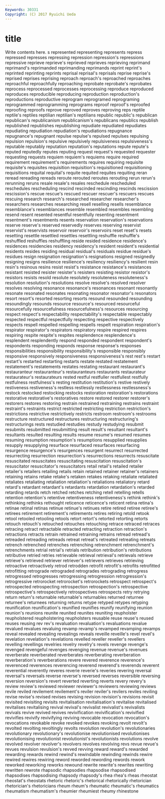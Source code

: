 ```yaml
---
Keywords: 30331 
Copyright: (C) 2017 Ryuichi Ueda
---
```


# title

Write contents here.
s represented
representing represents repress repressed represses repressing repression repression's repressions repressive
reprieve reprieve's reprieved reprieves reprieving reprimand reprimand's reprimanded reprimanding reprimands
reprint reprint's reprinted reprinting reprints reprisal reprisal's reprisals reprise reprise's
reprised reprises reprising reproach reproach's reproached reproaches reproachful reproachfully reproaching
reprobate reprobate's reprobates reprocess reprocessed reprocesses reprocessing reproduce reproduced reproduces
reproducible reproducing reproduction reproduction's reproductions reproductive reprogram reprogramed reprograming reprogrammed
reprogramming reprograms reproof reproof's reproofed reproofing reproofs reprove reproved reproves
reproving reps reptile reptile's reptiles reptilian reptilian's reptilians republic republic's
republican republican's republicanism republicanism's republicans republics republish republished republishes republishing
repudiate repudiated repudiates repudiating repudiation repudiation's repudiations repugnance repugnance's repugnant
repulse repulse's repulsed repulses repulsing repulsion repulsion's repulsive repulsively repulsiveness
repulsiveness's reputable reputably reputation reputation's reputations repute repute's reputed reputedly
reputes reputing request request's requested requester requesting requests requiem requiem's
requiems require required requirement requirement's requirements requires requiring requisite requisite's
requisites requisition requisition's requisitioned requisitioning requisitions requital requital's requite requited
requites requiting reran reread rereading rereads reroute rerouted reroutes rerouting
rerun rerun's rerunning reruns resale resale's resales reschedule rescheduled reschedules
rescheduling rescind rescinded rescinding rescinds rescission rescission's rescue rescue's rescued
rescuer rescuer's rescuers rescues rescuing research research's researched researcher researcher's
researchers researches researching resell reselling resells resemblance resemblance's resemblances resemble
resembled resembles resembling resend resent resented resentful resentfully resenting resentment
resentment's resentments resents reservation reservation's reservations reserve reserve's reserved reservedly
reserves reserving reservist reservist's reservists reservoir reservoir's reservoirs reset reset's
resets resetting resettle resettled resettles resettling reshuffle reshuffle's reshuffled reshuffles
reshuffling reside resided residence residence's residences residencies residency residency's resident
resident's residential residents resides residing residual residual's residuals residue residue's
residues resign resignation resignation's resignations resigned resignedly resigning resigns resilience
resilience's resiliency resiliency's resilient resin resin's resinous resins resist resist's
resistance resistance's resistances resistant resisted resister resister's resisters resisting resistor
resistor's resistors resists resold resolute resolutely resoluteness resoluteness's resolution resolution's
resolutions resolve resolve's resolved resolver resolves resolving resonance resonance's resonances
resonant resonantly resonate resonated resonates resonating resonator resonator's resonators resort
resort's resorted resorting resorts resound resounded resounding resoundingly resounds resource
resource's resourced resourceful resourcefully resourcefulness resourcefulness's resources resourcing respect respect's
respectability respectability's respectable respectably respected respectful respectfully respecting respective respectively
respects respell respelled respelling respells respelt respiration respiration's respirator respirator's
respirators respiratory respire respired respires respiring respite respite's respites resplendence
resplendence's resplendent resplendently respond responded respondent respondent's respondents responding responds
response response's responses responsibilities responsibility responsibility's responsible responsibly responsive responsively
responsiveness responsiveness's rest rest's restart restart's restarted restarting restarts restate
restated restatement restatement's restatements restates restating restaurant restaurant's restauranteur restauranteur's
restauranteurs restaurants restaurateur restaurateur's restaurateurs rested restful restfuller restfullest restfully
restfulness restfulness's resting restitution restitution's restive restively restiveness restiveness's restless
restlessly restlessness restlessness's restock restocked restocking restocks restoration restoration's restorations
restorative restorative's restoratives restore restored restorer restorer's restorers restores restoring
restrain restrained restraining restrains restraint restraint's restraints restrict restricted restricting
restriction restriction's restrictions restrictive restrictively restricts restroom restroom's restrooms restructure
restructured restructures restructuring restructuring's restructurings rests restudied restudies restudy restudying
resubmit resubmits resubmitted resubmitting result result's resultant resultant's resultants resulted
resulting results resume resume's resumed resumes resuming resumption resumption's resumptions
resupplied resupplies resupply resupplying resurface resurfaced resurfaces resurfacing resurgence resurgence's
resurgences resurgent resurrect resurrected resurrecting resurrection resurrection's resurrections resurrects resuscitate
resuscitated resuscitates resuscitating resuscitation resuscitation's resuscitator resuscitator's resuscitators retail retail's
retailed retailer retailer's retailers retailing retails retain retained retainer retainer's
retainers retaining retains retake retake's retaken retakes retaking retaliate retaliated
retaliates retaliating retaliation retaliation's retaliations retaliatory retard retard's retardant retardant's
retardants retardation retardation's retarded retarding retards retch retched retches retching
retell retelling retells retention retention's retentive retentiveness retentiveness's rethink rethink's
rethinking rethinks rethought reticence reticence's reticent retina retina's retinae retinal
retinas retinue retinue's retinues retire retired retiree retiree's retirees retirement
retirement's retirements retires retiring retold retook retool retooled retooling retools
retort retort's retorted retorting retorts retouch retouch's retouched retouches retouching
retrace retraced retraces retracing retract retractable retracted retracting retraction retraction's
retractions retracts retrain retrained retraining retrains retread retread's retreaded retreading
retreads retreat retreat's retreated retreating retreats retrench retrenched retrenches retrenching
retrenchment retrenchment's retrenchments retrial retrial's retrials retribution retribution's retributions retributive
retried retries retrievable retrieval retrieval's retrievals retrieve retrieve's retrieved retriever
retriever's retrievers retrieves retrieving retroactive retroactively retrod retrodden retrofit retrofit's
retrofits retrofitted retrofitting retrograde retrograded retrogrades retrograding retrogress retrogressed retrogresses
retrogressing retrogression retrogression's retrogressive retrorocket retrorocket's retrorockets retrospect retrospect's retrospected
retrospecting retrospection retrospection's retrospective retrospective's retrospectively retrospectives retrospects retry retrying
return return's returnable returnable's returnables returned returnee returnee's returnees returning
returns retype retyped retypes retyping reunification reunification's reunified reunifies reunify
reunifying reunion reunion's reunions reunite reunited reunites reuniting reupholster reupholstered
reupholstering reupholsters reusable reuse reuse's reused reuses reusing rev rev's
revaluation revaluation's revaluations revalue revalued revalues revaluing revamp revamp's revamped
revamping revamps reveal revealed revealing revealings reveals reveille reveille's revel
revel's revelation revelation's revelations revelled reveller reveller's revellers revelling revellings
revelries revelry revelry's revels revenge revenge's revenged revengeful revenges revenging
revenue revenue's revenues reverberate reverberated reverberates reverberating reverberation reverberation's reverberations
revere revered reverence reverence's reverenced reverences reverencing reverend reverend's reverends
reverent reverential reverently reveres reverie reverie's reveries revering reversal reversal's
reversals reverse reverse's reversed reverses reversible reversing reversion reversion's revert
reverted reverting reverts revery revery's review review's reviewed reviewer reviewer's
reviewers reviewing reviews revile reviled revilement revilement's reviler reviler's revilers
reviles reviling revise revise's revised revises revising revision revision's revisions
revisit revisited revisiting revisits revitalisation revitalisation's revitalise revitalised revitalises revitalising
revival revival's revivalist revivalist's revivalists revivals revive revived revives revivification
revivification's revivified revivifies revivify revivifying reviving revocable revocation revocation's revocations
revokable revoke revoked revokes revoking revolt revolt's revolted revolting revoltingly
revolts revolution revolution's revolutionaries revolutionary revolutionary's revolutionise revolutionised revolutionises revolutionising
revolutionist revolutionist's revolutionists revolutions revolve revolved revolver revolver's revolvers revolves
revolving revs revue revue's revues revulsion revulsion's revved revving reward
reward's rewarded rewarding rewards rewind rewind's rewindable rewinding rewinds rewire
rewired rewires rewiring reword reworded rewording rewords rework reworked reworking
reworks rewound rewrite rewrite's rewrites rewriting rewritten rewrote rhapsodic rhapsodies
rhapsodise rhapsodised rhapsodises rhapsodising rhapsody rhapsody's rhea rhea's rheas rheostat
rheostat's rheostats rhetoric rhetoric's rhetorical rhetorically rhetorician rhetorician's rhetoricians rheum
rheum's rheumatic rheumatic's rheumatics rheumatism rheumatism's rheumier rheumiest rheumy rhinestone
